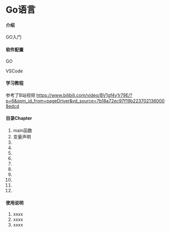 # Go语言

#### 介绍
GO入门


#### 软件配置
GO

VSCode

#### 学习教程


参考了B站视频
https://www.bilibili.com/video/BV1gf4y1r79E/?p=6&spm_id_from=pageDriver&vd_source=7b18a72ec97f19b2237021360008edcd



#### 目录Chapter


1.  main函数
2.  变量声明
3.  
4.  
5.  
6.  
7.  
8.  
9.  
10. 
11. 
12. 

#### 使用说明

1.  xxxx
2.  xxxx
3.  xxxx




